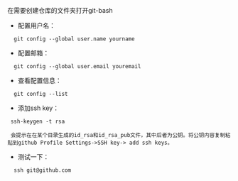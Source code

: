 在需要创建仓库的文件夹打开git-bash

- 配置用户名：

```
  git config --global user.name yourname
```
- 配置邮箱：
```
  git config --global user.email youremail
```
- 查看配置信息：
```
  git config --list
```
- 添加ssh key：
```
 ssh-keygen -t rsa

 会提示在在某个目录生成的id_rsa和id_rsa_pub文件，其中后者为公钥。将公钥内容复制粘贴到github Profile Settings->SSH key-> add ssh keys。
```
- 测试一下：
```
  ssh git@github.com
```
